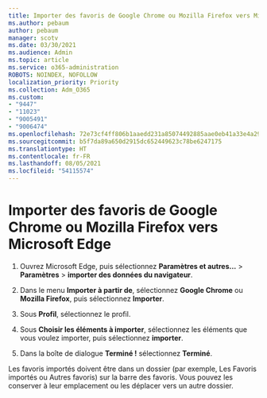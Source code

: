 ```yaml
---
title: Importer des favoris de Google Chrome ou Mozilla Firefox vers Microsoft Edge
ms.author: pebaum
author: pebaum
manager: scotv
ms.date: 03/30/2021
ms.audience: Admin
ms.topic: article
ms.service: o365-administration
ROBOTS: NOINDEX, NOFOLLOW
localization_priority: Priority
ms.collection: Adm_O365
ms.custom:
- "9447"
- "11023"
- "9005491"
- "9006474"
ms.openlocfilehash: 72e73cf4ff806b1aaedd231a85074492885aae0eb41a33e4a2906cf15fda877a
ms.sourcegitcommit: b5f7da89a650d2915dc652449623c78be6247175
ms.translationtype: HT
ms.contentlocale: fr-FR
ms.lasthandoff: 08/05/2021
ms.locfileid: "54115574"
---
```

# <a name="import-favorites-from-google-chrome-or-mozilla-firefox-to-microsoft-edge"></a>Importer des favoris de Google Chrome ou Mozilla Firefox vers Microsoft Edge

1. Ouvrez Microsoft Edge, puis sélectionnez **Paramètres et autres...** > **Paramètres** > **importer des données du navigateur**.

1. Dans le menu **Importer à partir de**, sélectionnez **Google Chrome** ou **Mozilla Firefox**, puis sélectionnez **Importer**.

1. Sous **Profil**, sélectionnez le profil.

1. Sous **Choisir les éléments à importer**, sélectionnez les éléments que vous voulez importer, puis sélectionnez **importer**.

1. Dans la boîte de dialogue **Terminé !** sélectionnez **Terminé**.

Les favoris importés doivent être dans un dossier (par exemple, Les Favoris importés ou Autres favoris) sur la barre des favoris. Vous pouvez les conserver à leur emplacement ou les déplacer vers un autre dossier.
